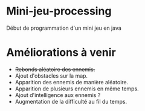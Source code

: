 # Mini-jeu-processing
Début de programmation d'un mini jeu en java

# Améliorations à venir
- ~~Rebonds aléatoire des ennemis.~~
- Ajout d'obstacles sur la map.
- Apparition des ennemis de manière aléatoire.
- Apparition de plusieurs ennemis en même temps.
- Ajout d'intelligence aux ennemis ?
- Augmentation de la difficulté au fil du temps.
